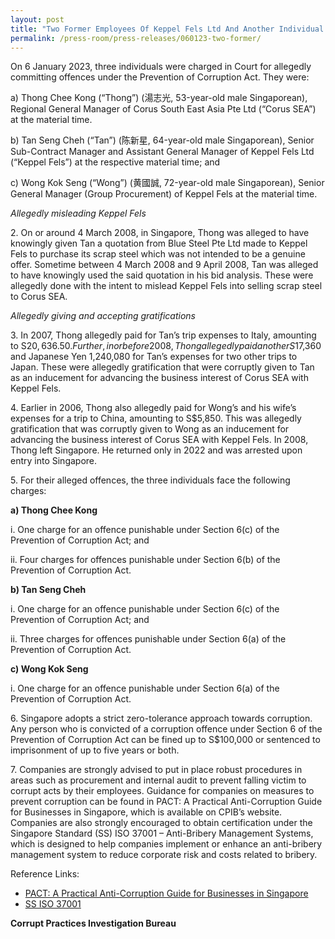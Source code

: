 ```yaml
---
layout: post
title: "Two Former Employees Of Keppel Fels Ltd And Another Individual Charged For Corruption"
permalink: /press-room/press-releases/060123-two-former/
---
```

On 6 January 2023, three individuals were charged in Court for allegedly committing offences under the Prevention of Corruption Act. They were:

a) Thong Chee Kong (“Thong”) (湯志光, 53-year-old male Singaporean), Regional General Manager of Corus South East Asia Pte Ltd (“Corus SEA”) at the material time. 

b) Tan Seng Cheh (“Tan”) (陈新星, 64-year-old male Singaporean), Senior Sub-Contract Manager and Assistant General Manager of Keppel Fels Ltd (“Keppel Fels”) at the respective material time; and

c) Wong Kok Seng (“Wong”) (黄國誠, 72-year-old male Singaporean), Senior General Manager (Group Procurement) of Keppel Fels at the material time. 

*Allegedly misleading Keppel Fels*  

2\. On or around 4 March 2008, in Singapore, Thong was alleged to have knowingly given Tan a quotation from Blue Steel Pte Ltd made to Keppel Fels to purchase its scrap steel which was not intended to be a genuine offer. Sometime between 4 March 2008 and 9 April 2008, Tan was alleged to have knowingly used the said quotation in his bid analysis. These were allegedly done with the intent to mislead Keppel Fels into selling scrap steel to Corus SEA.

*Allegedly giving and accepting gratifications*

3\. In 2007, Thong allegedly paid for Tan’s trip expenses to Italy, amounting to S$20,636.50. Further, in or before 2008, Thong allegedly paid another S$17,360 and Japanese Yen 1,240,080 for Tan’s expenses for two other trips to Japan. These were allegedly gratification that were corruptly given to Tan as an inducement for advancing the business interest of Corus SEA with Keppel Fels. 

4\. Earlier in 2006, Thong also allegedly paid for Wong’s and his wife’s expenses for a trip to China, amounting to S$5,850. This was allegedly gratification that was corruptly given to Wong as an inducement for advancing the business interest of Corus SEA with Keppel Fels. In 2008, Thong left Singapore. He returned only in 2022 and was arrested upon entry into Singapore.

5\. For their alleged offences, the three individuals face the following charges:

**a) Thong Chee Kong** 

i. One charge for an offence punishable under Section 6(c) of the Prevention of Corruption Act; and

ii. Four charges for offences punishable under Section 6(b) of the Prevention of Corruption Act.

**b) Tan Seng Cheh** 

i. One charge for an offence punishable under Section 6(c) of the Prevention of Corruption Act; and

ii. Three charges for offences punishable under Section 6(a) of the Prevention of Corruption Act.

**c) Wong Kok Seng**

i. One charge for an offence punishable under Section 6(a) of the Prevention of Corruption Act.

6\. Singapore adopts a strict zero-tolerance approach towards corruption. Any person who is convicted of a corruption offence under Section 6 of the Prevention of Corruption Act can be fined up to S$100,000 or sentenced to imprisonment of up to five years or both.

7\. Companies are strongly advised to put in place robust procedures in areas such as procurement and internal audit to prevent falling victim to corrupt acts by their employees. Guidance for companies on measures to prevent corruption can be found in PACT: A Practical Anti-Corruption Guide for Businesses in Singapore, which is available on CPIB’s website. Companies are also strongly encouraged to obtain certification under the Singapore Standard (SS) ISO 37001 – Anti-Bribery Management Systems, which is designed to help companies implement or enhance an anti-bribery management system to reduce corporate risk and costs related to bribery.

Reference Links:

* [PACT: A Practical Anti-Corruption Guide for Businesses in Singapore](/research-room/publications/anti-corruption-guide-for-businesses/)<br>
* [SS ISO 37001](/research-room/publications/ss-iso-37001/)

**Corrupt Practices Investigation Bureau**
